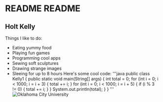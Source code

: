 # README README
## Holt Kelly
Things I like to do:
* Eating yummy food
* Playing fun games
* Programming cool apps
* Sewing soft sculptures
* Drawing strange images
* Sleeing for up to 8 hours
Here's some cool code:
'''java
    public class Kelly1 {
        public static void main(String[] args) {
            int total = 0;
            for (int i = 0; i < 1000; i = i + 3) {
                total += i;
            }
            for (int i = 0; i < 1000; i = i + 5) {
                if (i % 3 != 0) {
                    total += i;
                }
            }
            System.out.println(total);
        }
    }
  '''
![Oklahoma City University](https://www.okcu.edu/images/OCU_logo_stacked.png "OKCU")
